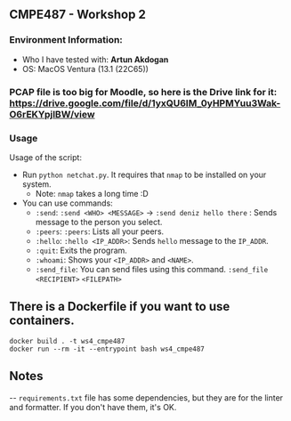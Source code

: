 ## CMPE487 - Workshop 2
### Environment Information: 
- Who I have tested with: **Artun Akdogan**
- OS: MacOS Ventura (13.1 (22C65))
### PCAP file is too big for Moodle, so here is the Drive link for it: https://drive.google.com/file/d/1yxQU6IM_0yHPMYuu3Wak-O6rEKYpjlBW/view

### Usage
Usage of the script:
- Run `python netchat.py`. It requires that `nmap` to be installed on your system. 
    - Note: `nmap` takes a long time :D 
- You can use commands:
    - `:send`: `:send <WHO> <MESSAGE>` -> `:send deniz hello there` : Sends message to the person you select.
    - `:peers`: `:peers`: Lists all your peers.
    - `:hello`: `:hello <IP_ADDR>`: Sends `hello` message to the `IP_ADDR`.
    - `:quit`: Exits the program.
    - `:whoami`: Shows your `<IP_ADDR>` and `<NAME>`.
    - `:send_file`: You can send files using this command. `:send_file` `<RECIPIENT>` `<FILEPATH>` 

## There is a Dockerfile if you want to use containers.
```
docker build . -t ws4_cmpe487
docker run --rm -it --entrypoint bash ws4_cmpe487
```

## Notes
-- `requirements.txt` file has some dependencies, but they are for the linter and formatter. If you don't have them, it's OK.



